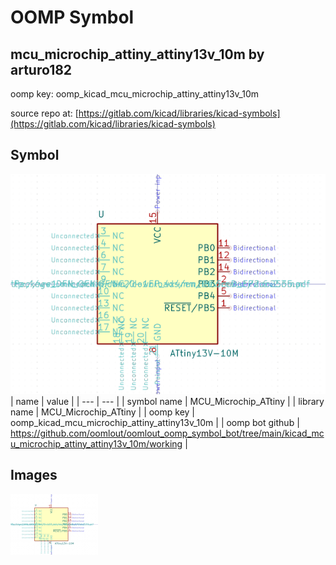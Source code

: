 # OOMP Symbol  
## mcu_microchip_attiny_attiny13v_10m  by arturo182  
  
oomp key: oomp_kicad_mcu_microchip_attiny_attiny13v_10m  
  
source repo at: [https://gitlab.com/kicad/libraries/kicad-symbols](https://gitlab.com/kicad/libraries/kicad-symbols)  
## Symbol  
  
[![working.png](working_600.png)](working.png)  
| name | value | 
| --- | --- | 
| symbol name | MCU_Microchip_ATtiny | 
| library name | MCU_Microchip_ATtiny | 
| oomp key | oomp_kicad_mcu_microchip_attiny_attiny13v_10m | 
| oomp bot github | https://github.com/oomlout/oomlout_oomp_symbol_bot/tree/main/kicad_mcu_microchip_attiny_attiny13v_10m/working | 
## Images  
  
[![working.png](working_140.png)](working.png)  
